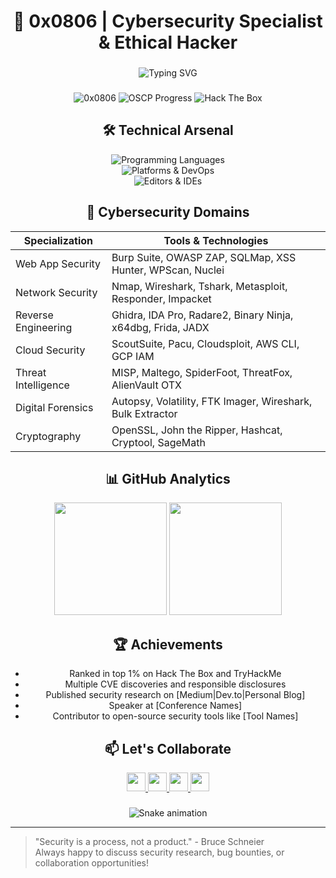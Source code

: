 <h1 align="center">🔐 0x0806 | Cybersecurity Specialist & Ethical Hacker</h1>

###

<p align="center">
  <img src="https://readme-typing-svg.demolab.com?font=Hack&size=22&duration=3000&pause=500&color=38F7D6&center=true&vCenter=true&width=600&lines=Offensive+Security+Researcher;Bug+Bounty+Hunter;Reverse+Engineering+Enthusiast;CTF+Player;Security+Tool+Developer" alt="Typing SVG" />
</p>

###

<div align="center">
  <img src="https://komarev.com/ghpvc/?username=0x0806&label=Profile+Views&color=0e75b6&style=flat" alt="0x0806" /> 
  <img src="https://img.shields.io/badge/OSCP-In_Progress-orange" alt="OSCP Progress" />
  <img src="https://img.shields.io/badge/HTB-Top_1%25-brightgreen" alt="Hack The Box" />
</div>

###

<h2 align="center">🛠️ Technical Arsenal</h2>

<div align="center">
  <img src="https://skillicons.dev/icons?i=py,go,rust,bash,powershell,c,cpp,js,ts" alt="Programming Languages" />
  <br>
  <img src="https://skillicons.dev/icons?i=linux,docker,aws,azure,gcp,kubernetes,github,gitlab" alt="Platforms & DevOps" />
  <br>
  <img src="https://skillicons.dev/icons?i=vim,neovim,vscode,atom,idea" alt="Editors & IDEs" />
</div>

###

<h2 align="center">🔬 Cybersecurity Domains</h2>

<div align="center">
  
| Specialization        | Tools & Technologies                                                                 |
|-----------------------|-------------------------------------------------------------------------------------|
| Web App Security      | Burp Suite, OWASP ZAP, SQLMap, XSS Hunter, WPScan, Nuclei                          |
| Network Security      | Nmap, Wireshark, Tshark, Metasploit, Responder, Impacket                           |
| Reverse Engineering   | Ghidra, IDA Pro, Radare2, Binary Ninja, x64dbg, Frida, JADX                        |
| Cloud Security        | ScoutSuite, Pacu, Cloudsploit, AWS CLI, GCP IAM                                    |
| Threat Intelligence   | MISP, Maltego, SpiderFoot, ThreatFox, AlienVault OTX                               |
| Digital Forensics     | Autopsy, Volatility, FTK Imager, Wireshark, Bulk Extractor                         |
| Cryptography          | OpenSSL, John the Ripper, Hashcat, Cryptool, SageMath                              |

</div>

###

<h2 align="center">📊 GitHub Analytics</h2>

<div align="center">
  <img height="180em" src="https://github-readme-stats.vercel.app/api?username=0x0806&show_icons=true&theme=tokyonight&include_all_commits=true&count_private=true"/>
  <img height="180em" src="https://github-readme-stats.vercel.app/api/top-langs/?username=0x0806&layout=compact&langs_count=8&theme=tokyonight"/>
</div>

###

<h2 align="center">🏆 Achievements</h2>

<div align="center">
  
- Ranked in top 1% on Hack The Box and TryHackMe
- Multiple CVE discoveries and responsible disclosures
- Published security research on [Medium|Dev.to|Personal Blog]
- Speaker at [Conference Names]
- Contributor to open-source security tools like [Tool Names]

</div>

###

<h2 align="center">📫 Let's Collaborate</h2>

<div align="center">
  <a href="https://linkedin.com/in/0x0806" target="_blank">
    <img src="https://img.shields.io/badge/LinkedIn-0077B5?style=for-the-badge&logo=linkedin&logoColor=white" height="30"/>
  </a>
  <a href="https://twitter.com/0x0806" target="_blank">
    <img src="https://img.shields.io/badge/Twitter-1DA1F2?style=for-the-badge&logo=twitter&logoColor=white" height="30"/>
  </a>
  <a href="mailto:contact@0x0806.me">
    <img src="https://img.shields.io/badge/Email-D14836?style=for-the-badge&logo=gmail&logoColor=white" height="30"/>
  </a>
  <a href="https://0x0806.me">
    <img src="https://img.shields.io/badge/Website-FF7139?style=for-the-badge&logo=firefox&logoColor=white" height="30"/>
  </a>
</div>

###

<p align="center">
  <img src="https://raw.githubusercontent.com/0x0806/0x0806/output/github-contribution-grid-snake.svg" alt="Snake animation" />
</p>

---

> "Security is a process, not a product." - Bruce Schneier  
> Always happy to discuss security research, bug bounties, or collaboration opportunities!
